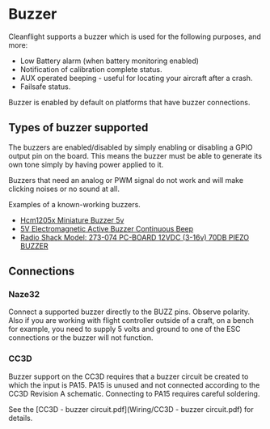 # Buzzer

Cleanflight supports a buzzer which is used for the following purposes, and more:

 * Low Battery alarm (when battery monitoring enabled)
 * Notification of calibration complete status.
 * AUX operated beeping - useful for locating your aircraft after a crash.
 * Failsafe status.

Buzzer is enabled by default on platforms that have buzzer connections.

## Types of buzzer supported

The buzzers are enabled/disabled by simply enabling or disabling a GPIO output pin on the board.
This means the buzzer must be able to generate its own tone simply by having power applied to it.

Buzzers that need an analog or PWM signal do not work and will make clicking noises or no sound at all.

Examples of a known-working buzzers.

 * [Hcm1205x Miniature Buzzer 5v](http://www.rapidonline.com/Audio-Visual/Hcm1205x-Miniature-Buzzer-5v-35-0055)
 * [5V Electromagnetic Active Buzzer Continuous Beep](http://www.banggood.com/10Pcs-5V-Electromagnetic-Active-Buzzer-Continuous-Beep-Continuously-p-943524.html)
 * [Radio Shack Model: 273-074 PC-BOARD 12VDC (3-16v) 70DB PIEZO BUZZER](http://www.radioshack.com/pc-board-12vdc-70db-piezo-buzzer/2730074.html#.VIAtpzHF_Si)

## Connections

### Naze32

Connect a supported buzzer directly to the BUZZ pins. Observe polarity. Also if you are working with flight controller outside of a craft, on a bench for example, you need to supply 5 volts and ground to one of the ESC connections or the buzzer will not function.


### CC3D

Buzzer support on the CC3D requires that a buzzer circuit be created to which the input is PA15.
PA15 is unused and not connected according to the CC3D Revision A schematic.
Connecting to PA15 requires careful soldering.

See the [CC3D - buzzer circuit.pdf](Wiring/CC3D - buzzer circuit.pdf) for details.
